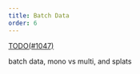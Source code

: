 ```yaml
---
title: Batch Data
order: 6
---
```


[TODO(#1047)](https://github.com/rerun-io/rerun/issues/1047)

batch data, mono vs multi, and splats